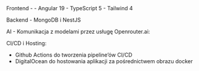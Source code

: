<tech-stack>
Frontend - 
- Angular 19
- TypeScript 5
- Tailwind 4 

Backend - 
MongoDB i NestJS

AI - Komunikacja z modelami przez usługę Openrouter.ai:

CI/CD i Hosting:
- Github Actions do tworzenia pipeline’ów CI/CD
- DigitalOcean do hostowania aplikacji za pośrednictwem obrazu docker<tech-stack>

